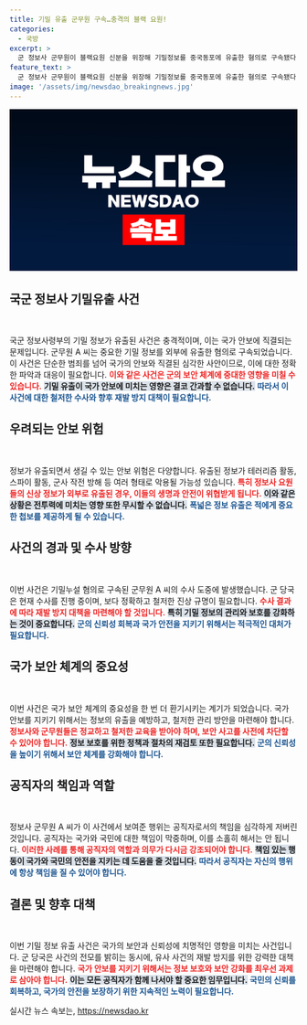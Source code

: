 ```yaml
---
title: 기밀 유출 군무원 구속…충격의 블랙 요원!
categories:
  - 국방
excerpt: >
  군 정보사 군무원이 블랙요원 신분을 위장해 기밀정보를 중국동포에 유출한 혐의로 구속됐다. 그는 군 간부 출신으로, 북한 관련 첩보 요원들의 신상도 포함된 이 사건은 군의 기본 안전을 흔드는 중대한 범죄로 파장 예고!
feature_text: >
  군 정보사 군무원이 블랙요원 신분을 위장해 기밀정보를 중국동포에 유출한 혐의로 구속됐다. 그는 군 간부 출신으로, 북한 관련 첩보 요원들의 신상도 포함된 이 사건은 군의 기본 안전을 흔드는 중대한 범죄로 파장 예고!
image: '/assets/img/newsdao_breakingnews.jpg'
---
```


<p><img src="/assets/img/newsdao_breakingnews.jpg" alt="pcversion 속보" /></p>

<h2 data-ke-size="size26">국군 정보사 기밀유출 사건</h2>

<p data-ke-size="size16">&nbsp;</p>

<p>국군 정보사령부의 기밀 정보가 유출된 사건은 충격적이며, 이는 국가 안보에 직결되는 문제입니다. 군무원 A 씨는 중요한 기밀 정보를 외부에 유출한 혐의로 구속되었습니다. 이 사건은 단순한 범죄를 넘어 국가의 안보와 직결된 심각한 사안이므로, 이에 대한 정확한 파악과 대응이 필요합니다. <b><span style="color: #ee2323;">이와 같은 사건은 군의 보안 체계에 중대한 영향을 미칠 수 있습니다.</span></b> <b><span style="background-color: #21538527;">기밀 유출이 국가 안보에 미치는 영향은 결코 간과할 수 없습니다.</span></b> <b><span style="color: #1a5490;">따라서 이 사건에 대한 철저한 수사와 향후 재발 방지 대책이 필요합니다.</span></b></p>

<h2 data-ke-size="size26">우려되는 안보 위험</h2>

<p data-ke-size="size16">&nbsp;</p>

<p>정보가 유출되면서 생길 수 있는 안보 위험은 다양합니다. 유출된 정보가 테러리즘 활동, 스파이 활동, 군사 작전 방해 등 여러 형태로 악용될 가능성 있습니다. <b><span style="color: #ee2323;">특히 정보사 요원들의 신상 정보가 외부로 유출된 경우, 이들의 생명과 안전이 위협받게 됩니다.</span></b> <b><span style="background-color: #21538527;">이와 같은 상황은 전투력에 미치는 영향 또한 무시할 수 없습니다.</span></b> <b><span style="color: #1a5490;">폭넓은 정보 유출은 적에게 중요한 첩보를 제공하게 될 수 있습니다.</span></b></p>

<h2 data-ke-size="size26">사건의 경과 및 수사 방향</h2>

<p data-ke-size="size16">&nbsp;</p>

<p>이번 사건은 기밀누설 혐의로 구속된 군무원 A 씨의 수사 도중에 발생했습니다. 군 당국은 현재 수사를 진행 중이며, 보다 정확하고 철저한 진상 규명이 필요합니다. <b><span style="color: #ee2323;">수사 결과에 따라 재발 방지 대책을 마련해야 할 것입니다.</span></b> <b><span style="background-color: #21538527;">특히 기밀 정보의 관리와 보호를 강화하는 것이 중요합니다.</span></b> <b><span style="color: #1a5490;">군의 신뢰성 회복과 국가 안전을 지키기 위해서는 적극적인 대처가 필요합니다.</span></b></p>

<h2 data-ke-size="size26">국가 보안 체계의 중요성</h2>

<p data-ke-size="size16">&nbsp;</p>

<p>이번 사건은 국가 보안 체계의 중요성을 한 번 더 환기시키는 계기가 되었습니다. 국가 안보를 지키기 위해서는 정보의 유출을 예방하고, 철저한 관리 방안을 마련해야 합니다. <b><span style="color: #ee2323;">정보사와 군무원들은 정교하고 철저한 교육을 받아야 하며, 보안 사고를 사전에 차단할 수 있어야 합니다.</span></b> <b><span style="background-color: #21538527;">정보 보호를 위한 정책과 절차의 재검토 또한 필요합니다.</span></b> <b><span style="color: #1a5490;">군의 신뢰성을 높이기 위해서 보안 체계를 강화해야 합니다.</span></b></p>

<h2 data-ke-size="size26">공직자의 책임과 역할</h2>

<p data-ke-size="size16">&nbsp;</p>

<p>정보사 군무원 A 씨가 이 사건에서 보여준 행위는 공직자로서의 책임을 심각하게 저버린 것입니다. 공직자는 국가와 국민에 대한 책임이 막중하며, 이를 소홀히 해서는 안 됩니다. <b><span style="color: #ee2323;">이러한 사례를 통해 공직자의 역할과 의무가 다시금 강조되어야 합니다.</span></b> <b><span style="background-color: #21538527;">책임 있는 행동이 국가와 국민의 안전을 지키는 데 도움을 줄 것입니다.</span></b> <b><span style="color: #1a5490;">따라서 공직자는 자신의 행위에 항상 책임을 질 수 있어야 합니다.</span></b></p>

<h2 data-ke-size="size26">결론 및 향후 대책</h2>

<p data-ke-size="size16">&nbsp;</p>

<p>이번 기밀 정보 유출 사건은 국가의 보안과 신뢰성에 치명적인 영향을 미치는 사건입니다. 군 당국은 사건의 전모를 밝히는 동시에, 유사 사건의 재발 방지를 위한 강력한 대책을 마련해야 합니다. <b><span style="color: #ee2323;">국가 안보를 지키기 위해서는 정보 보호와 보안 강화를 최우선 과제로 삼아야 합니다.</span></b> <b><span style="background-color: #21538527;">이는 모든 공직자가 함께 나서야 할 중요한 임무입니다.</span></b> <b><span style="color: #1a5490;">국민의 신뢰를 회복하고, 국가의 안전을 보장하기 위한 지속적인 노력이 필요합니다.</span></b></p>
실시간 뉴스 속보는, <a href="https://newsdao.kr" rel="dofollow">https://newsdao.kr</a>


